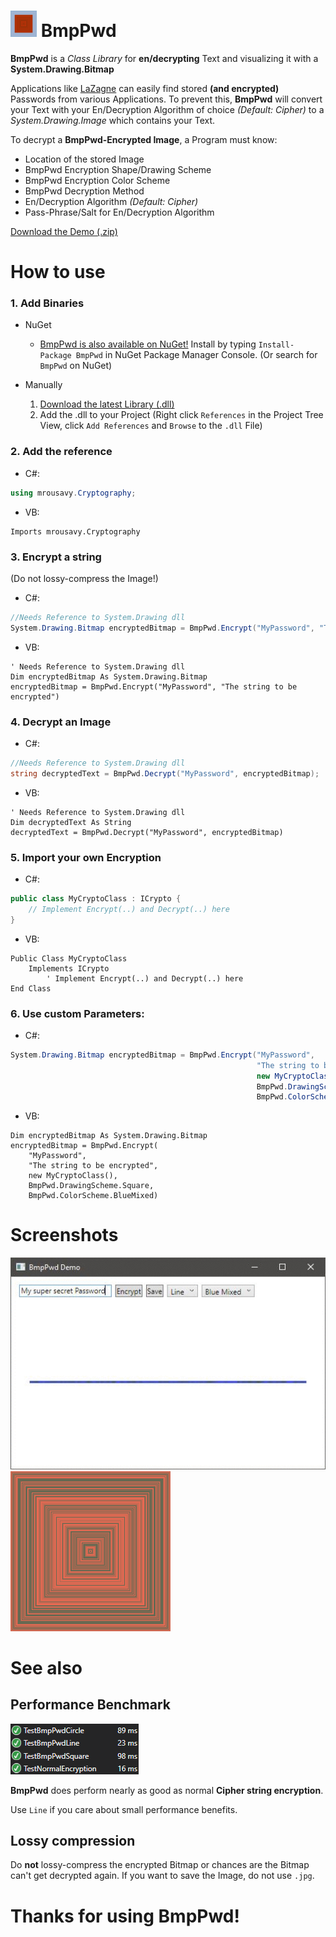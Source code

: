 # <img src="https://github.com/mrousavy/BmpPwd/blob/master/Images/Logo.png?raw=true" width="42"> BmpPwd
**BmpPwd** is a _Class Library_ for **en/decrypting** Text and visualizing it with a **System.Drawing.Bitmap**

Applications like [LaZagne](https://github.com/AlessandroZ/LaZagne) can easily find stored **(and encrypted)** Passwords from various Applications. To prevent this, **BmpPwd** will convert your Text with your En/Decryption Algorithm of choice _(Default: Cipher)_ to a _System.Drawing.Image_ which contains your Text.

To decrypt a **BmpPwd-Encrypted Image**, a Program must know:
   * Location of the stored Image
   * BmpPwd Encryption Shape/Drawing Scheme
   * BmpPwd Encryption Color Scheme
   * BmpPwd Decryption Method
   * En/Decryption Algorithm _(Default: Cipher)_
   * Pass-Phrase/Salt for En/Decryption Algorithm
   
[Download the Demo (.zip)](https://github.com/mrousavy/BmpPwd/releases/download/1.0.0.5/BmpPwdTest.zip)

# How to use

### 1. Add Binaries
   + NuGet
      * [BmpPwd is also available on NuGet!](https://www.nuget.org/packages/BmpPwd)   Install by typing `Install-Package BmpPwd` in NuGet Package Manager Console. (Or search for `BmpPwd` on NuGet)

   + Manually
      1. [Download the latest Library (.dll)](https://github.com/mrousavy/BmpPwd/releases/download/1.0.0.5/BmpPwd.dll)
      2. Add the .dll to your Project   (Right click `References` in the Project Tree View, click `Add References` and `Browse` to the `.dll` File)

### 2. Add the reference
   * C#:
   ```C#
   using mrousavy.Cryptography;
   ```
   
   * VB:
   ```VB
   Imports mrousavy.Cryptography
   ```

### 3. Encrypt a string
(Do not lossy-compress the Image!)
   * C#:
   ```C#
   //Needs Reference to System.Drawing dll
   System.Drawing.Bitmap encryptedBitmap = BmpPwd.Encrypt("MyPassword", "The string to be encrypted");
   ```
   
   * VB:
   ```VB
   ' Needs Reference to System.Drawing dll
   Dim encryptedBitmap As System.Drawing.Bitmap
   encryptedBitmap = BmpPwd.Encrypt("MyPassword", "The string to be encrypted")
   ```
   
### 4. Decrypt an Image
   * C#:
   ```C#
   //Needs Reference to System.Drawing dll
   string decryptedText = BmpPwd.Decrypt("MyPassword", encryptedBitmap);
   ```
   
   * VB:
   ```VB
   ' Needs Reference to System.Drawing dll
   Dim decryptedText As String 
   decryptedText = BmpPwd.Decrypt("MyPassword", encryptedBitmap)
   ```
   
### 5. Import your own Encryption
   * C#:
   ```C#
   public class MyCryptoClass : ICrypto {
       // Implement Encrypt(..) and Decrypt(..) here
   }
   ```
   
   * VB:
   ```VB
   Public Class MyCryptoClass
       Implements ICrypto
           ' Implement Encrypt(..) and Decrypt(..) here
   End Class
   ```

### 6. Use custom Parameters:
   * C#:
   ```C#
   System.Drawing.Bitmap encryptedBitmap = BmpPwd.Encrypt("MyPassword",
                                                          "The string to be encrypted",
                                                          new MyCryptoClass(),
                                                          BmpPwd.DrawingScheme.Square,
                                                          BmpPwd.ColorScheme.BlueMixed);
   ```
   
   * VB:
   ```VB
   Dim encryptedBitmap As System.Drawing.Bitmap
   encryptedBitmap = BmpPwd.Encrypt(
       "MyPassword",
       "The string to be encrypted",
       new MyCryptoClass(),
       BmpPwd.DrawingScheme.Square,
       BmpPwd.ColorScheme.BlueMixed)
   ```

# Screenshots
<img src="https://github.com/mrousavy/BmpPwd/blob/master/Images/Screenshots.gif?raw=true" alt="Screenshots in a gif">


<img src="https://github.com/mrousavy/BmpPwd/blob/master/Images/password.png?raw=true" alt="The Password 'password' in Rainbow/Square">

# See also
## Performance Benchmark
<img src="https://github.com/mrousavy/BmpPwd/blob/master/Images/Benchmark.png?raw=true" alt="Benchmark (BmpPwd: 23ms | Normal Text: 16ms)">

**BmpPwd** does perform nearly as good as normal **Cipher string encryption**.

Use `Line` if you care about small performance benefits.

## Lossy compression
Do **not** lossy-compress the encrypted Bitmap or chances are the Bitmap can't get decrypted again. If you want to save the Image, do not use `.jpg`.


# Thanks for using BmpPwd!
